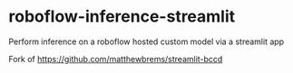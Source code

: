 # roboflow-inference-streamlit
Perform inference on a roboflow hosted custom model via a streamlit app

Fork of https://github.com/matthewbrems/streamlit-bccd
